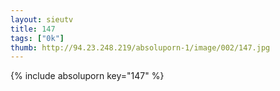 ```yaml
--- 
layout: sieutv
title: 147
tags: ["0k"]
thumb: http://94.23.248.219/absoluporn-1/image/002/147.jpg
---
```

{% include absoluporn key="147" %} 
